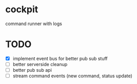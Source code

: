 # cockpit

command runner with logs


# TODO

- [x] implement event bus for better pub sub stuff
- [ ] better serverside cleanup
- [ ] better pub sub api
- [ ] stream command events (new command, status update)
